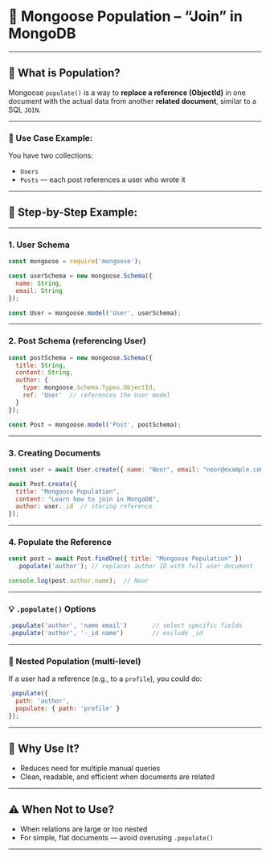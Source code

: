 # 🔗 Mongoose Population – “Join” in MongoDB

---

## 🧠 What is Population?

Mongoose `populate()` is a way to **replace a reference (ObjectId)** in one document with the actual data from another **related document**, similar to a SQL `JOIN`.

---

### 📘 Use Case Example:

You have two collections:

* `Users`
* `Posts` — each post references a user who wrote it

---

## 🧱 Step-by-Step Example:

---

### 1. **User Schema**

```js
const mongoose = require('mongoose');

const userSchema = new mongoose.Schema({
  name: String,
  email: String
});

const User = mongoose.model('User', userSchema);
```

---

### 2. **Post Schema (referencing User)**

```js
const postSchema = new mongoose.Schema({
  title: String,
  content: String,
  author: {
    type: mongoose.Schema.Types.ObjectId,
    ref: 'User'  // references the User model
  }
});

const Post = mongoose.model('Post', postSchema);
```

---

### 3. **Creating Documents**

```js
const user = await User.create({ name: "Noor", email: "noor@example.com" });

await Post.create({
  title: "Mongoose Population",
  content: "Learn how to join in MongoDB",
  author: user._id  // storing reference
});
```

---

### 4. **Populate the Reference**

```js
const post = await Post.findOne({ title: "Mongoose Population" })
  .populate('author'); // replaces author ID with full user document

console.log(post.author.name);  // Noor
```

---

### 💡 `.populate()` Options

```js
.populate('author', 'name email')       // select specific fields
.populate('author', '-_id name')        // exclude _id
```

---

### 🔁 Nested Population (multi-level)

If a user had a reference (e.g., to a `profile`), you could do:

```js
.populate({
  path: 'author',
  populate: { path: 'profile' }
});
```

---

## 🧠 Why Use It?

* Reduces need for multiple manual queries
* Clean, readable, and efficient when documents are related

---

## ⚠️ When Not to Use?

* When relations are large or too nested
* For simple, flat documents — avoid overusing `.populate()`

---